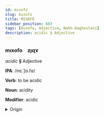 ```yaml
---
id: mıxofo
slug: mıxofo
title: MIXOFO
sidebar_position: 683
tags: [mıxofo, Adjective, Nakh-Daghestani]
description: acidic § Adjective
---
```


### mıxofo&emsp;<span kind="abugida">ƶȷɋɤ</span>

*acidic* **§** Adjective

**IPA**: /mɪ.ˈʃɑ.fɑ/

**Verb**: to be acidic

**Noun**: acidity

**Modifier**: acidic

<details>
    <summary>Origin</summary>
    Georgian მჟავა mžava /mʒava/<br/>
    <em>Nakh-Daghestani Language Family</em>
</details>